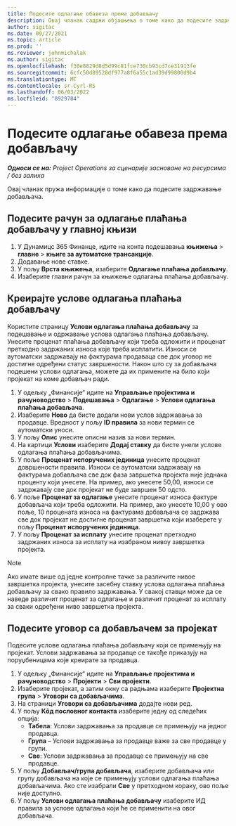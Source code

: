```yaml
---
title: Подесите одлагање обавеза према добављачу
description: Овај чланак садржи објашњења о томе како да подесите задржавање добављача.
author: sigitac
ms.date: 09/27/2021
ms.topic: article
ms.prod: ''
ms.reviewer: johnmichalak
ms.author: sigitac
ms.openlocfilehash: f30e8829d8d5d99c81fce730cb93cd7ce31913fe
ms.sourcegitcommit: 6cfc50d89528df977a8f6a55c1ad39d99800d9b4
ms.translationtype: MT
ms.contentlocale: sr-Cyrl-RS
ms.lasthandoff: 06/03/2022
ms.locfileid: "8929784"
---
```

# <a name="set-up-vendor-retention"></a>Подесите одлагање обавеза према добављачу

_**Односи се на:** Project Operations за сценарије засноване на ресурсима / без залиха_

Овај чланак пружа информације о томе како да подесите задржавање добављача.

## <a name="set-up-a-vendor-retention-account-in-general-ledger"></a>Подесите рачун за одлагање плаћања добављачу у главној књизи

1. У Дyнамицс 365 Финанце, идите на конта подешавања **књижења** > **главне** > **књиге за аутоматске трансакције**.
2. Додавање нове ставке.
3. У пољу **Врста књижења**, изаберите **Одлагање плаћања добављачу**.
4. Изаберите главни рачун за књижење одлагања плаћања добављачу.

## <a name="create-vendor-retention-terms"></a>Креирајте услове одлагања плаћања добављачу

Користите страницу **Услови одлагања плаћања добављачу** за подешавање и одржавање услова одлагања плаћања добављачу. Унесите проценат плаћања добављачу који треба одложити и проценат претходно задржаних износа које треба исплатити. Износи се аутоматски задржавају на фактурама продаваца све док уговор не достигне одређени статус завршености. Након што су за добављача подешени услови одлагања, можете да их примените на било који пројекат на коме добављач ради.

1. У одељку „Финансије“ идите на **Управљање пројектима и рачуноводство** > **Подешавања** > **Одлагање** > **Услови одлагања плаћања добављача**.
2. Изаберите **Ново** да бисте додали нови услов задржавања за продавце. Вредност у пољу **ID правила** за нови термин се аутоматски уноси. 
3. У пољу **Опис** унесите описни назив за нови термин.
4. На картици **Услови** изаберите **Додај ставку** да бисте унели услове одлагања плаћања добављачима.
5. У поље **Проценат испоручених јединица** унесите проценат довршености правила. Износи се аутоматски задржавају на фактурама добављача све док фаза завршетка пројекта није једнака проценту који унесете. На пример, ако унесете 50,00, износи се задржавају све док пројекат не буде завршен 50 одсто.
6. У поље **Проценат за одлагање** унесите проценат износа фактуре добављача који треба одложити. На пример, ако унесете 10,00 у ово поље, 10 процената износа на фактурама добављача се задржава све док пројекат не достигне проценат завршетка који изаберете у пољу **Проценат испоручених јединица**.
7. У пољу **Проценат за исплату** унесите проценат претходно задржаних износа за исплату на изабраном нивоу завршетка пројекта.

> [!NOTE]
> Ако имате више од једне контролне тачке за различите нивое завршетка пројекта, унесите засебну ставку услова одлагања плаћања добављачу за свако правило задржавања. У свакој ставци може да се наведе различит проценат за одлагање и различит проценат за исплату за сваки одређени ниво завршетка пројекта.

## <a name="set-up-a-vendor-agreement-for-the-project"></a>Подесите уговор са добављачем за пројекат

Подесите услове одлагања плаћања добављачу који се примењују на пројекат. Услови задржавања за продавце се такође приказују на поруџбеницама које креирате за продавца.

1. У одељку „Финансије“ идите на **Управљање пројектима и рачуноводство** > **Пројекти** > **Сви пројекти**. 
2. Изаберите пројекат, а затим окну са радњама изаберите **Пројектна група** > **Уговори са добављачима**.
3. На страници **Уговори са добављачима** додајте нови ред.
4. У пољу **Кôд пословног контакта** изаберите једну од следећих опција:
   - **Табела**: Услови задржавања за продавце се примењују на једног продавца.
   - **Група** – Услови задржавања за продавце важе за све продавце у групи.
   - **Све**: Услови задржавања за продавце се примењују на све продавце.
5. У пољу **Добављач/група добављача**, изаберите добављача или групу добављача на које се примењују услови одлагања плаћања добављачима. Ако сте изабрали **Све** у претходном кораку, ово поље није доступно.
6. У пољу **Услови одлагања плаћања добављачу** изаберите ИД правила за услове одлагања који ће се применити на овог добављача.

